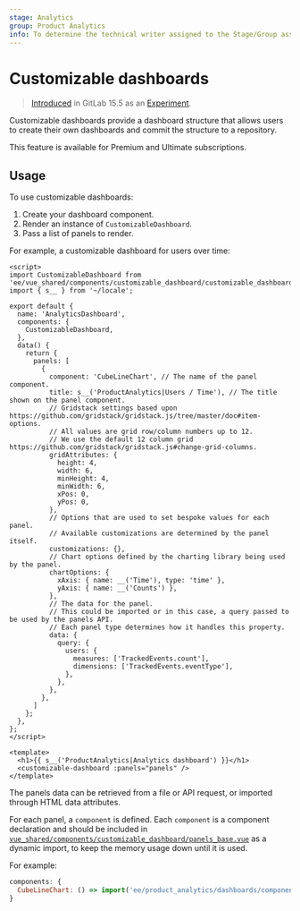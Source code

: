 ```yaml
---
stage: Analytics
group: Product Analytics
info: To determine the technical writer assigned to the Stage/Group associated with this page, see https://about.gitlab.com/handbook/product/ux/technical-writing/#assignments
---
```


# Customizable dashboards

> [Introduced](https://gitlab.com/gitlab-org/gitlab/-/merge_requests/98610) in GitLab 15.5 as an [Experiment](../../policy/experiment-beta-support.md#experiment).

Customizable dashboards provide a dashboard structure that allows users to create
their own dashboards and commit the structure to a repository.

This feature is available for Premium and Ultimate subscriptions.

## Usage

To use customizable dashboards:

1. Create your dashboard component.
1. Render an instance of `CustomizableDashboard`.
1. Pass a list of panels to render.

For example, a customizable dashboard for users over time:

```vue
<script>
import CustomizableDashboard from 'ee/vue_shared/components/customizable_dashboard/customizable_dashboard.vue';
import { s__ } from '~/locale';

export default {
  name: 'AnalyticsDashboard',
  components: {
    CustomizableDashboard,
  },
  data() {
    return {
      panels: [
        {
          component: 'CubeLineChart', // The name of the panel component.
          title: s__('ProductAnalytics|Users / Time'), // The title shown on the panel component.
          // Gridstack settings based upon https://github.com/gridstack/gridstack.js/tree/master/doc#item-options.
          // All values are grid row/column numbers up to 12.
          // We use the default 12 column grid https://github.com/gridstack/gridstack.js#change-grid-columns.
          gridAttributes: {
            height: 4,
            width: 6,
            minHeight: 4,
            minWidth: 6,
            xPos: 0,
            yPos: 0,
          },
          // Options that are used to set bespoke values for each panel.
          // Available customizations are determined by the panel itself.
          customizations: {},
          // Chart options defined by the charting library being used by the panel.
          chartOptions: {
            xAxis: { name: __('Time'), type: 'time' },
            yAxis: { name: __('Counts') },
          },
          // The data for the panel.
          // This could be imported or in this case, a query passed to be used by the panels API.
          // Each panel type determines how it handles this property.
          data: {
            query: {
              users: {
                measures: ['TrackedEvents.count'],
                dimensions: ['TrackedEvents.eventType'],
              },
            },
          },
        },
      ]
    };
  },
};
</script>

<template>
  <h1>{{ s__('ProductAnalytics|Analytics dashboard') }}</h1>
  <customizable-dashboard :panels="panels" />
</template>
```

The panels data can be retrieved from a file or API request, or imported through HTML data attributes.

For each panel, a `component` is defined. Each `component` is a component declaration and should be included in
[`vue_shared/components/customizable_dashboard/panels_base.vue`](https://gitlab.com/gitlab-org/gitlab/blob/master/ee/app/assets/javascripts/vue_shared/components/customizable_dashboard/panels_base.vue)
as a dynamic import, to keep the memory usage down until it is used.

For example:

```javascript
components: {
  CubeLineChart: () => import('ee/product_analytics/dashboards/components/panels/cube_line_chart.vue')
}
```
